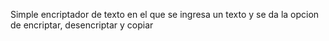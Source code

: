 

<title>Encripadtor de texto</title>

<p>Simple encriptador de texto en el que se ingresa un 
texto y se da la opcion de encriptar, desencriptar y copiar </p>
